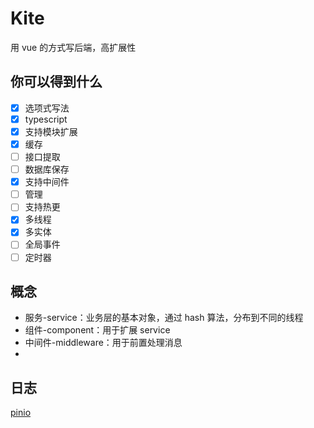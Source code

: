 # Kite

用 vue 的方式写后端，高扩展性

## 你可以得到什么

- [x] 选项式写法
- [x] typescript
- [x] 支持模块扩展
- [x] 缓存
- [ ] 接口提取
- [ ] 数据库保存
- [x] 支持中间件
- [ ] 管理
- [ ] 支持热更
- [x] 多线程
- [x] 多实体
- [ ] 全局事件
- [ ] 定时器

## 概念

- 服务-service：业务层的基本对象，通过 hash 算法，分布到不同的线程
- 组件-component：用于扩展 service
- 中间件-middleware：用于前置处理消息
-

## 日志

[pinio](https://github.com/pinojs/pino "日志库 pinio")

